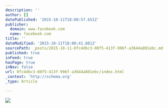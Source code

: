 ```yaml
---
description: ''
author: []
datePublished: '2015-10-11T18:00:57.651Z'
publisher:
  domain: www.facebook.com
  name: facebook.com
title: ''
dateModified: '2015-10-11T18:00:41.881Z'
sourcePath: _posts/2015-10-11-0fc4dbc3-08f5-413f-996f-a3644a801ebc.md
published: true
inFeed: true
hasPage: true
inNav: false
url: 0fc4dbc3-08f5-413f-996f-a3644a801ebc/index.html
_context: 'http://schema.org'
_type: Article

---
```

![](https://scontent-ord1-1.xx.fbcdn.net/hphotos-xla1/t31.0-8/12087331_898193236923846_4728442515509643482_o.jpg)